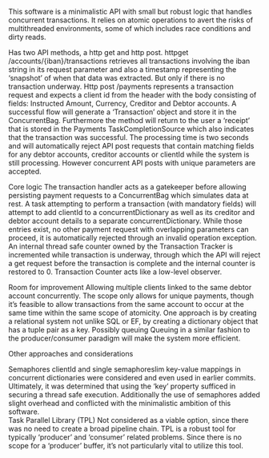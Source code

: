 This software is a minimalistic API with small but robust logic that handles concurrent transactions. It relies on atomic operations to avert the risks of multithreaded environments, some of which includes race conditions and dirty reads. 

Has two API methods, a http get and http post. 
httpget /accounts/{iban}/transactions retrieves all transactions involving the iban string in its request parameter and also a timestamp representing the ‘snapshot’ of when that data was extracted. But only if there is no transaction underway.
Http post /payments represents a transaction request and expects a client id from the header with the body consisting of fields: Instructed Amount, Currency, Creditor and Debtor accounts. A successful flow will generate a ‘Transaction’ object and store it in the ConcurrentBag. Furthermore the method will return to the user a ‘receipt’ that is stored in the Payments TaskCompletionSource which also indicates that the transaction was successful. The processing time is two seconds and will automatically reject API post requests that contain matching fields for any debtor accounts, creditor accounts or clientId while the system is still processing. However concurrent API posts with unique parameters are accepted.     

Core logic
The transaction handler acts as a gatekeeper before allowing persisting payment requests to a ConcurrentBag which simulates data at rest.
A task attempting to perform a transaction (with mandatory fields) will attempt to add clientId to a concurrentDictionary as well as its creditor and debtor account details to a separate concurrentDictionary. While those entries exist, no other payment request with overlapping parameters can proceed, it is automatically rejected through an invalid operation exception. 
An internal thread safe counter owned by the Transaction Tracker is incremented while transaction is underway, through which the API will reject a get request before the transaction is complete and the internal counter is restored to 0. Transaction Counter acts like a low-level observer.        

Room for improvement
Allowing multiple clients linked to the same debtor account concurrently.
The scope only allows for unique payments, though it’s feasible to allow transactions from the same account to occur at the same time within the same scope of atomicity. One approach is by creating a relational system not unlike SQL or EF, by creating a dictionary object that has a tuple pair as a key. 
Possibly queuing 
Queuing in a similar fashion to the producer/consumer paradigm will make the system more efficient.

Other approaches and considerations

Semaphores
clientId and single semaphoreslim key-value mappings in concurrent dictionaries were considered and even used in earlier commits. Ultimately, it was determined that using the ‘key’ property sufficed in securing a thread safe execution. Additionally the use of semaphores added slight overhead and conflicted with the minimalistic ambition of this software.  
 Task Parallel Library (TPL)
Not considered as a viable option, since there was no need to create a broad pipeline chain. TPL is a robust tool for typically ‘producer’ and ‘consumer’ related problems. Since there is no scope for a ‘producer’ buffer, it’s not particularly vital to utilize this tool.     
